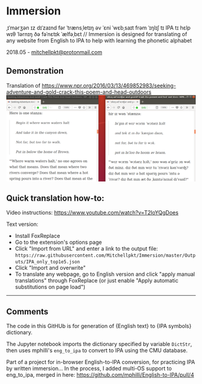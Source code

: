 # Immersion
ˌɪˈmərʒən ɪz dɪˈzaɪnd fər ˈtrænsˌletɪŋ əv ˈɛni ˈwɛbˌsaɪt frəm ˈɪŋlɪʃ tɪ IPA tɪ hɛlp wɪθ ˈlərnɪŋ ðə fəˈnɛtɪk ˈælfəˌbɛt // Immersion is designed for translating of any website from English to IPA to help with learning the phonetic alphabet

2018.05 - mitchellpkt@protonmail.com

## Demonstration
Translation of https://www.npr.org/2016/03/13/469852983/seeking-adventure-and-gold-crack-this-poem-and-head-outdoors
![Demo Article](./Immersion_demo_NPR_article.png)
 
## Quick translation how-to:
Video instructions: https://www.youtube.com/watch?v=T2IoYQgDoes

Text version:
-  Install FoxReplace
-  Go to the extension's options page
-  Click "Import from URL" and enter a link to the output file: 
`https://raw.githubusercontent.com/Mitchellpkt/Immersion/master/Outputs/IPA_only_top1e5.json`
- Click "Import and overwrite"
- To translate any webpage, go to English version and click "apply manual translations" through FoxReplace (or just enable "Apply automatic substitutions on page load")

---
## Comments

The code in this GitHUb is for generation of {English text} to {IPA symbols} dictionary.

The Jupyter notebook imports the dictionary specified by variable `DictStr`, then uses mphilli's `eng_to_ipa` to convert to IPA using the CMU database.

Part of a project for in-browser English-to-IPA conversion, for practicing IPA by written immersion... In the process, I added multi-OS support to eng_to_ipa, merged in here: https://github.com/mphilli/English-to-IPA/pull/4
